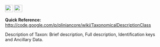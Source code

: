 <img src='http://img585.imageshack.us/img585/4808/optional.jpg' width='26' height='24' /> <img src='http://imageshack.us/a/img16/5397/multipleg.jpg' width='26' height='24' />

**Quick Reference:** http://code.google.com/p/pliniancore/wiki/TaxonomicalDescriptionClass

Description of Taxon: Brief description, Full description, Identification keys and Ancillary Data.